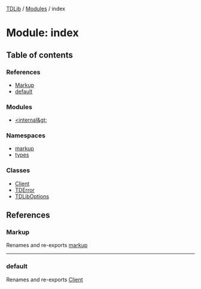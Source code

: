 [TDLib](../README.md) / [Modules](../modules.md) / index

# Module: index

## Table of contents

### References

- [Markup](index.md#markup)
- [default](index.md#default)

### Modules

- [&lt;internal\&gt;](index._internal_.md)

### Namespaces

- [markup](index.markup.md)
- [types](index.types.md)

### Classes

- [Client](../classes/index.Client.md)
- [TDError](../classes/index.TDError.md)
- [TDLibOptions](../classes/index.TDLibOptions.md)

## References

### Markup

Renames and re-exports [markup](index.markup.md)

___

### default

Renames and re-exports [Client](../classes/index.Client.md)

